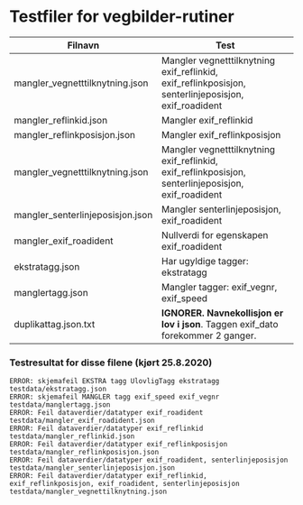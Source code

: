 # Testfiler for vegbilder-rutiner 


| Filnavn | Test | 
|-----|----|
| mangler_vegnetttilknytning.json                 | Mangler vegnetttilknytning exif_reflinkid, exif_reflinkposisjon, senterlinjeposisjon, exif_roadident  | 
| mangler_reflinkid.json                 | Mangler exif_reflinkid | 
| mangler_reflinkposisjon.json                 | Mangler exif_reflinkposisjon  | 
| mangler_vegnetttilknytning.json                 | Mangler vegnetttilknytning exif_reflinkid, exif_reflinkposisjon, senterlinjeposisjon, exif_roadident  | 
| mangler_senterlinjeposisjon.json                 | Mangler senterlinjeposisjon, exif_roadident  | 
| mangler_exif_roadident | Nullverdi for egenskapen exif_roadident |
| ekstratagg.json                 | Har ugyldige tagger: ekstratagg | 
| manglertagg.json                | Mangler tagger: exif_vegnr, exif_speed |
| duplikattag.json.txt                | **IGNORER. Navnekollisjon er lov i json**. Taggen exif_dato forekommer 2 ganger. | 

### Testresultat for disse filene (kjørt 25.8.2020) 

```
ERROR: skjemafeil EKSTRA tagg UlovligTagg ekstratagg testdata/ekstratagg.json
ERROR: skjemafeil MANGLER tagg exif_speed exif_vegnr testdata/manglertagg.json
ERROR: Feil dataverdier/datatyper exif_roadident testdata/mangler_exif_roadident.json
ERROR: Feil dataverdier/datatyper exif_reflinkid testdata/mangler_reflinkid.json
ERROR: Feil dataverdier/datatyper exif_reflinkposisjon testdata/mangler_reflinkposisjon.json
ERROR: Feil dataverdier/datatyper exif_roadident, senterlinjeposisjon testdata/mangler_senterlinjeposisjon.json
ERROR: Feil dataverdier/datatyper exif_reflinkid, exif_reflinkposisjon, exif_roadident, senterlinjeposisjon testdata/mangler_vegnettilknytning.json
```
